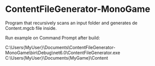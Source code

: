 # ContentFileGenerator-MonoGame

Program that recursively scans an input folder and generates de Content.mgcb file inside.

Run example on Command Prompt after build: 

C:\Users\{MyUser}\Documents\ContentFileGenerator-MonoGame\bin\Debug\net6.0\ContentFileGenerator.exe C:\Users\{MyUser}\Documents\{MyGame}\Content
